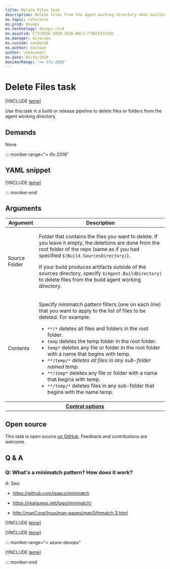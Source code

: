 ```yaml
---
title: Delete Files task
description: Delete files from the agent working directory when building code in Azure Pipelines and Team Foundation Server (TFS)
ms.topic: reference
ms.prod: devops
ms.technology: devops-cicd
ms.assetid: C71CD55E-3028-4526-A9C3-779ECE31CCD1
ms.manager: mijacobs
ms.custom: seodec18
ms.author: macoope
author: vtbassmatt
ms.date: 07/16/2019
monikerRange: '>= tfs-2015'
---
```


# Delete Files task

[!INCLUDE [temp](../../_shared/version-tfs-2015-update.md)]

Use this task in a build or release pipeline to delete files or folders from the agent working directory.

## Demands

None

::: moniker range="> tfs-2018"

## YAML snippet

[!INCLUDE [temp](../_shared/yaml/DeleteFilesV1.md)]

::: moniker-end

## Arguments

<table>
<thead>
<tr>
<th>Argument</th>
<th>Description</th>
</tr>
</thead>
<tr>
<td>Source Folder</td>
<td>
<p>Folder that contains the files you want to delete. If you leave it empty, the deletions are done from the root folder of the repo (same as if you had specified <code>$(Build.SourcesDirectory)</code>).</p>
<p>If your build produces artifacts outside of the sources directory, specify <code>$(Agent.BuildDirectory)</code> to delete files from the build agent working directory.</p>
</td>
</tr>
<tr>
<td>Contents</td>
<td>
<p>Specify minimatch pattern filters (one on each line) that you want to apply to the list of files to be deleted. For example:
</p>
<ul>
<li><code>**/*</code> deletes all files and folders in the root folder.</li>
<li><code>temp</code> deletes the temp folder in the root folder.</li>
<li><code>temp*</code> deletes any file or folder in the root folder with a name that begins with temp.</li>
<li><code>**/temp/*<em></code> deletes all files in any sub-folder named temp.</li>
<li><code>**/temp*</em></code> deletes any file or folder with a name that begins with temp.</li>
<li><code>**/temp/*</strong></code> deletes files in any sub-folder that begins with the name temp.</li>
</ul>
</td>
</tr>


<tr>
<th style="text-align: center" colspan="2"><a href="~/pipelines/process/tasks.md#controloptions" data-raw-source="[Control options](../../process/tasks.md#controloptions)">Control options</a></th>
</tr>

</table>

## Open source

This task is open source [on GitHub](https://github.com/Microsoft/azure-pipelines-tasks). Feedback and contributions are welcome.

## Q & A

<!-- BEGINSECTION class="md-qanda" -->

### Q: What's a minimatch pattern? How does it work?

A: See: 

* https://github.com/isaacs/minimatch 

* https://realguess.net/tags/minimatch/

* http://man7.org/linux/man-pages/man3/fnmatch.3.html

<!-- [!INCLUDE [temp](../_shared/build-step-common-qa.md)] -->

[!INCLUDE [temp](../_shared/build-step-common-qa.md)]

[!INCLUDE [temp](../../_shared/qa-agents.md)]

::: moniker range="< azure-devops"

[!INCLUDE [temp](../../_shared/qa-versions.md)]

::: moniker-end


<!-- ENDSECTION -->
